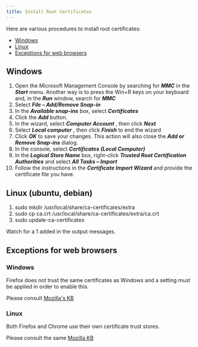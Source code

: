 ```yaml
---
title: Install Root Certificates
---
```

Here are various procedures to install root certificates:

- [Windows](#windows)
- [Linux](#linux-(ubuntu%2C-debian))
- [Exceptions for web browsers](#exceptions-for-web-browsers)

## Windows

1. Open the Microsoft Management Console by searching for ***MMC*** in the ***Start*** menu. Another way is to press the Win+R keys on your keyboard and, in the ***Run*** window, search for ***MMC***
1. Select ***File – Add/Remove Snap-in***
1. In the ***Available snap-ins*** box, select ***Certificates***
1. Click the ***Add*** button.
1. In the wizard, select ***Computer Account*** , then click ***Next***
1. Select ***Local computer*** , then click ***Finish*** to end the wizard
1. Click ***OK*** to save your changes. This action will also close the ***Add or Remove Snap-ins*** dialog.
1. In the console, select ***Certificates (Local Computer)***
1. In the ***Logical Store Name*** box, right-click ***Trusted Root Certification Authorities*** and select ***All Tasks – Import***
1. Follow the instructions in the ***Certificate Import Wizard*** and provide the certificate file you have.

## Linux (ubuntu, debian)

1. sudo mkdir /usr/local/share/ca-certificates/extra
1. sudo cp ca.crt /usr/local/share/ca-certificates/extra/ca.crt
1. sudo update-ca-certificates

Watch for a 1 added in the output messages.  

## Exceptions for web browsers

### Windows

Firefox does not trust the same certificates as Windows and a setting must be applied in order to enable this.

Please consult [Mozilla's KB](https://support.mozilla.org/en-US/kb/setting-certificate-authorities-firefox)

### Linux

Both Firefox and Chrome use their own certificate trust stores.

Please consult the same [Mozilla KB](https://support.mozilla.org/en-US/kb/setting-certificate-authorities-firefox)